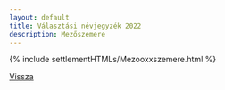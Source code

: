 ```yaml
---
layout: default
title: Választási névjegyzék 2022
description: Mezőszemere
---
```


{% include settlementHTMLs/Mezooxxszemere.html %}

[Vissza](./)